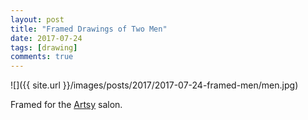 ```yaml
---
layout: post
title: "Framed Drawings of Two Men"
date: 2017-07-24
tags: [drawing]
comments: true
---
```

![]({{ site.url }}/images/posts/2017/2017-07-24-framed-men/men.jpg)

Framed for the [Artsy](https://www.artsy.net) salon.
